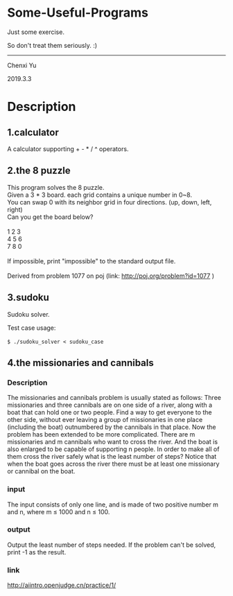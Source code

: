 # Some-Useful-Programs

Just some exercise.

So don't treat them seriously.  :)

---

Chenxi Yu

2019.3.3

# Description 

## 1.calculator

A calculator supporting + - * / ^ operators.

## 2.the 8 puzzle

This program solves the 8 puzzle. \
Given a 3 * 3 board. each grid contains a unique number in 0~8. \
You can swap 0 with its neighbor grid in four directions. (up, down, left, right) \
Can you get the board below? \
 \
1 2 3 \
4 5 6 \
7 8 0 \
 \
If impossible, print "impossible" to the standard output file. \
 \
Derived from problem 1077 on poj (link: http://poj.org/problem?id=1077 )

## 3.sudoku

Sudoku solver.

Test case usage: \
\
`$ ./sudoku_solver < sudoku_case`

## 4.the missionaries and cannibals

### Description
The missionaries and cannibals problem is usually stated as follows: Three missionaries and three cannibals are on one side of a river, along with a boat that can hold one or two people. Find a way to get everyone to the other side, without ever leaving a group of missionaries in one place (including the boat) outnumbered by the cannibals in that place. Now the problem has been extended to be more complicated. There are m missionaries and m cannibals who want to cross the river. And the boat is also enlarged to be capable of supporting n people. In order to make all of them cross the river safely what is the least number of steps? Notice that when the boat goes across the river there must be at least one missionary or cannibal on the boat.

### input
The input consists of only one line, and is made of two positive number m and n, where m ≤ 1000 and n ≤ 100.
### output
Output the least number of steps needed. If the problem can't be solved, print -1 as the result.

### link

http://aiintro.openjudge.cn/practice/1/
